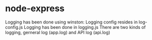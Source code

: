 # node-express
Logging has been done using winston: 
  Logging config resides in log-config.js
  Logging has been done in logging.js
  There are two kinds of logging, gerneral log (app.log) and API log (api.log)
